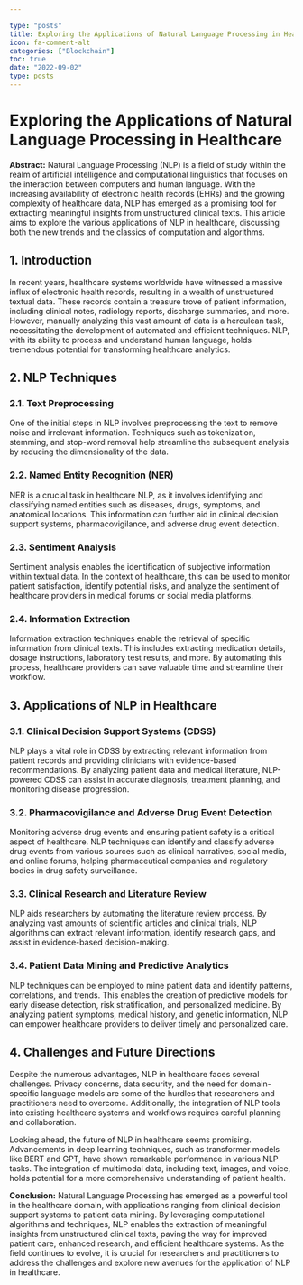```yaml
---

type: "posts"
title: Exploring the Applications of Natural Language Processing in Healthcare
icon: fa-comment-alt
categories: ["Blockchain"]
toc: true
date: "2022-09-02"
type: posts
---
```





# Exploring the Applications of Natural Language Processing in Healthcare

**Abstract:**
Natural Language Processing (NLP) is a field of study within the realm of artificial intelligence and computational linguistics that focuses on the interaction between computers and human language. With the increasing availability of electronic health records (EHRs) and the growing complexity of healthcare data, NLP has emerged as a promising tool for extracting meaningful insights from unstructured clinical texts. This article aims to explore the various applications of NLP in healthcare, discussing both the new trends and the classics of computation and algorithms.

## 1. Introduction
In recent years, healthcare systems worldwide have witnessed a massive influx of electronic health records, resulting in a wealth of unstructured textual data. These records contain a treasure trove of patient information, including clinical notes, radiology reports, discharge summaries, and more. However, manually analyzing this vast amount of data is a herculean task, necessitating the development of automated and efficient techniques. NLP, with its ability to process and understand human language, holds tremendous potential for transforming healthcare analytics.

## 2. NLP Techniques
### 2.1. Text Preprocessing
One of the initial steps in NLP involves preprocessing the text to remove noise and irrelevant information. Techniques such as tokenization, stemming, and stop-word removal help streamline the subsequent analysis by reducing the dimensionality of the data.

### 2.2. Named Entity Recognition (NER)
NER is a crucial task in healthcare NLP, as it involves identifying and classifying named entities such as diseases, drugs, symptoms, and anatomical locations. This information can further aid in clinical decision support systems, pharmacovigilance, and adverse drug event detection.

### 2.3. Sentiment Analysis
Sentiment analysis enables the identification of subjective information within textual data. In the context of healthcare, this can be used to monitor patient satisfaction, identify potential risks, and analyze the sentiment of healthcare providers in medical forums or social media platforms.

### 2.4. Information Extraction
Information extraction techniques enable the retrieval of specific information from clinical texts. This includes extracting medication details, dosage instructions, laboratory test results, and more. By automating this process, healthcare providers can save valuable time and streamline their workflow.

## 3. Applications of NLP in Healthcare
### 3.1. Clinical Decision Support Systems (CDSS)
NLP plays a vital role in CDSS by extracting relevant information from patient records and providing clinicians with evidence-based recommendations. By analyzing patient data and medical literature, NLP-powered CDSS can assist in accurate diagnosis, treatment planning, and monitoring disease progression.

### 3.2. Pharmacovigilance and Adverse Drug Event Detection
Monitoring adverse drug events and ensuring patient safety is a critical aspect of healthcare. NLP techniques can identify and classify adverse drug events from various sources such as clinical narratives, social media, and online forums, helping pharmaceutical companies and regulatory bodies in drug safety surveillance.

### 3.3. Clinical Research and Literature Review
NLP aids researchers by automating the literature review process. By analyzing vast amounts of scientific articles and clinical trials, NLP algorithms can extract relevant information, identify research gaps, and assist in evidence-based decision-making.

### 3.4. Patient Data Mining and Predictive Analytics
NLP techniques can be employed to mine patient data and identify patterns, correlations, and trends. This enables the creation of predictive models for early disease detection, risk stratification, and personalized medicine. By analyzing patient symptoms, medical history, and genetic information, NLP can empower healthcare providers to deliver timely and personalized care.

## 4. Challenges and Future Directions
Despite the numerous advantages, NLP in healthcare faces several challenges. Privacy concerns, data security, and the need for domain-specific language models are some of the hurdles that researchers and practitioners need to overcome. Additionally, the integration of NLP tools into existing healthcare systems and workflows requires careful planning and collaboration.

Looking ahead, the future of NLP in healthcare seems promising. Advancements in deep learning techniques, such as transformer models like BERT and GPT, have shown remarkable performance in various NLP tasks. The integration of multimodal data, including text, images, and voice, holds potential for a more comprehensive understanding of patient health.

**Conclusion:**
Natural Language Processing has emerged as a powerful tool in the healthcare domain, with applications ranging from clinical decision support systems to patient data mining. By leveraging computational algorithms and techniques, NLP enables the extraction of meaningful insights from unstructured clinical texts, paving the way for improved patient care, enhanced research, and efficient healthcare systems. As the field continues to evolve, it is crucial for researchers and practitioners to address the challenges and explore new avenues for the application of NLP in healthcare.